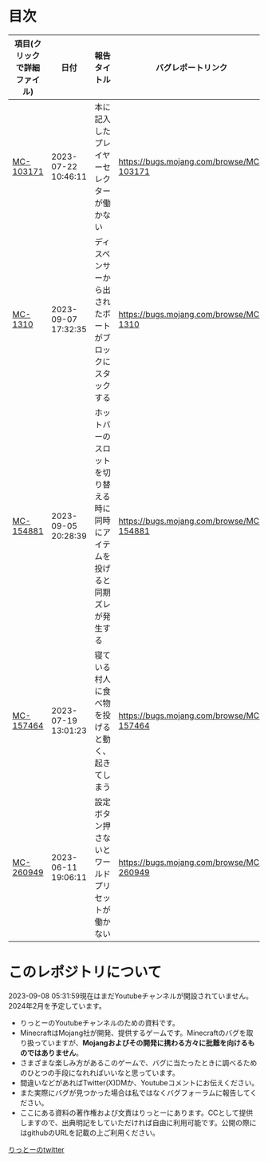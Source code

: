# 目次
| 項目(クリックで詳細ファイル)     | 日付                | 報告タイトル                                                                   | バグレポートリンク                       | 動画リンク |
| -------------------------------- | ------------------- | ------------------------------------------------------------------------------ | ---------------------------------------- | ---------- |
| [MC-103171](bugs/103171/main.md) | 2023-07-22 10:46:11 | 本に記入したプレイヤーセレクターが働かない                                     | https://bugs.mojang.com/browse/MC-103171 | 準備中     |
| [MC-1310](bugs/1310/main.md)     | 2023-09-07 17:32:35 | ディスペンサーから出されたボートがブロックにスタックする                       | https://bugs.mojang.com/browse/MC-1310   | 準備中     |
| [MC-154881](bugs/154881/main.md) | 2023-09-05 20:28:39 | ホットバーのスロットを切り替える時に同時にアイテムを投げると同期ズレが発生する | https://bugs.mojang.com/browse/MC-154881 | 準備中     |
| [MC-157464](bugs/157464/main.md) | 2023-07-19 13:01:23 | 寝ている村人に食べ物を投げると動く、起きてしまう                               | https://bugs.mojang.com/browse/MC-157464 | 準備中     |
| [MC-260949](bugs/260949/main.md) | 2023-06-11 19:06:11 | 設定ボタン押さないとワールドプリセットが働かない                               | https://bugs.mojang.com/browse/MC-260949 | 準備中     |

# このレポジトリについて
2023-09-08 05:31:59現在はまだYoutubeチャンネルが開設されていません。2024年2月を予定しています。
-   りっとーのYoutubeチャンネルのための資料です。
-   MinecraftはMojang社が開発、提供するゲームです。Minecraftのバグを取り扱っていますが、**Mojangおよびその開発に携わる方々に批難を向けるものではありません**。
-   さまざまな楽しみ方があるこのゲームで、バグに当たったときに調べるためのひとつの手段になれればいいなと思っています。
-   間違いなどがあればTwitter(X)DMか、Youtubeコメントにお伝えください。
-   また実際にバグが見つかった場合は私ではなくバグフォーラムに報告してください。
-   ここにある資料の著作権および文責はりっとーにあります。CCとして提供しますので、出典明記をしていただければ自由に利用可能です。公開の際にはgithubのURLを記載の上ご利用ください。

[りっとーのtwitter](https://twitter.com/lit_to_)
